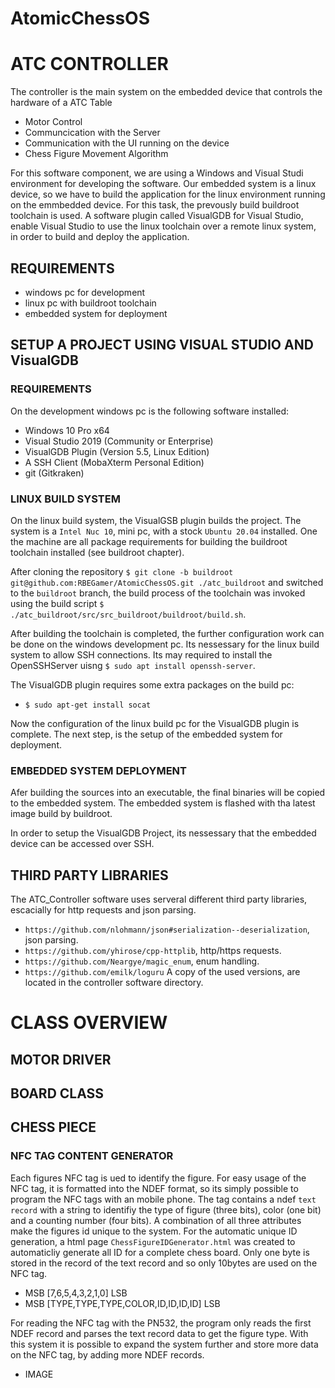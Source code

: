 # AtomicChessOS

# ATC CONTROLLER

The controller is the main system on the embedded device that controls the hardware of a ATC Table

* Motor Control
* Communcication with the Server
* Communication with the UI running on the device
* Chess Figure Movement Algorithm


For this software component, we are using a Windows and Visual Studi environment for developing the software.
Our embedded system is a linux device, so we have to build the application for the linux environment running on the emmbedded device.
For this task, the prevously build buildroot toolchain is used.
A software plugin called VisualGDB for Visual Studio, enable Visual Studio to use the linux toolchain over a remote linux system, in order to build and deploy the application.

## REQUIREMENTS

* windows pc for development
* linux pc with buildroot toolchain
* embedded system for deployment

## SETUP A PROJECT USING VISUAL STUDIO AND VisualGDB


### REQUIREMENTS

On the development windows pc is the following software installed:
* Windows 10 Pro x64
* Visual Studio 2019 (Community or Enterprise)
* VisualGDB Plugin (Version 5.5, Linux Edition)
* A SSH Client (MobaXterm Personal Edition)
* git (Gitkraken)



### LINUX BUILD SYSTEM

On the linux build system, the VisualGSB plugin builds the project.
The system is a `Intel Nuc 10`, mini pc, with a stock `Ubuntu 20.04` installed.
One the machine are all package requirements for building the buildroot toolchain installed (see buildroot chapter).


After cloning the repository `$ git clone -b buildroot git@github.com:RBEGamer/AtomicChessOS.git ./atc_buildroot` and switched to the `buildroot` branch, the build process of the toolchain was invoked using the build script `$ ./atc_buildroot/src/src_buildroot/buildroot/build.sh`.

After building the  toolchain is completed, the further configuration work can be done on the windows development pc.
Its nessessary for the linux build system to allow SSH connections.
Its may required to install the OpenSSHServer uisng `$ sudo apt install openssh-server`.

The VisualGDB plugin requires some extra packages on the build pc:

* `$ sudo apt-get install socat`

Now the configuration of the linux build pc for the VisualGDB plugin is complete.
The next step, is the setup of the embedded system for deployment.

### EMBEDDED SYSTEM DEPLOYMENT

Afer building the sources into an executable, the final binaries will be copied to the embedded system.
The embedded system is flashed with tha latest image build by buildroot.

In order to setup the VisualGDB Project, its nessessary that the embedded device can be accessed over SSH.




## THIRD PARTY LIBRARIES

The ATC_Controller software uses serveral different third party libraries, escacially for http requests and json parsing.
* `https://github.com/nlohmann/json#serialization--deserialization`, json parsing.
* `https://github.com/yhirose/cpp-httplib`, http/https requests.
* `https://github.com/Neargye/magic_enum`, enum handling.
* `https://github.com/emilk/loguru`
A copy of the used versions, are located in the controller software directory.



# CLASS OVERVIEW

## MOTOR DRIVER
## BOARD CLASS

## CHESS PIECE
### NFC TAG CONTENT GENERATOR
Each figures NFC tag is ued to identify the figure. For easy usage of the NFC tag, it is formatted into the NDEF format, so its simply possible to program the NFC tags with an mobile phone. The tag contains a ndef `text record` with a string to identifiy the type of figure (three bits), color (one bit) and a counting number (four bits). A combination of all three attributes make the figures id unique to the system. For the automatic unique ID generation, a html page `ChessFigureIDGenerator.html` was created to automaticliy generate all ID for a complete chess board.
Only one byte is stored in the record of the text record and so only 10bytes are used on the NFC tag.

* MSB [7,6,5,4,3,2,1,0] LSB 
* MSB [TYPE,TYPE,TYPE,COLOR,ID,ID,ID,ID] LSB 

For reading the NFC tag with the PN532, the program only reads the first NDEF record and parses the text record data to get the figure type. With this system it is possible to expand the system further and store more data on the NFC tag, by adding more NDEF records.

* IMAGE

